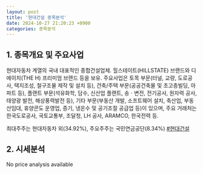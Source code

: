 ```yaml
---
layout: post
title: '현대건설 종목분석'
date: 2024-10-27 21:20:23 +0900
categories: 종목분석
---
```


## 1. 종목개요 및 주요사업

현대자동차 계열의 국내 대표적인 종합건설업체. 힐스테이트(HILLSTATE) 브랜드와 디에이치(THE H) 프리미엄 브랜드 등을 보유. 주요사업은 토목 부문(터널, 교량, 도로공사, 택지조성, 철구조물 제작 및 설치 등), 건축/주택 부문(공공건축물 및 초고층빌딩, 아파트 등), 플랜트 부문(석유화학, 담수, 신산업 플랜트, 송ㆍ변전, 전기공사, 원자력 공사, 태양광 발전, 해상풍력발전 등), 기타 부문(부동산 개발, 소프트웨어 설치, 축산업, 부동산임대, 휴양콘도 운영업, 증기, 냉온수 및 공기조절 공급업 등)이 있으며, 주요 거래처는 한국도로공사, 국토교통부, 조달청, LH 공사, ARAMCO, 한국전력 등.

최대주주는 현대자동차 외(34.92%), 주요주주는 국민연금공단(8.34%)
[#현대건설](#)

## 2. 시세분석

No price analysis available

